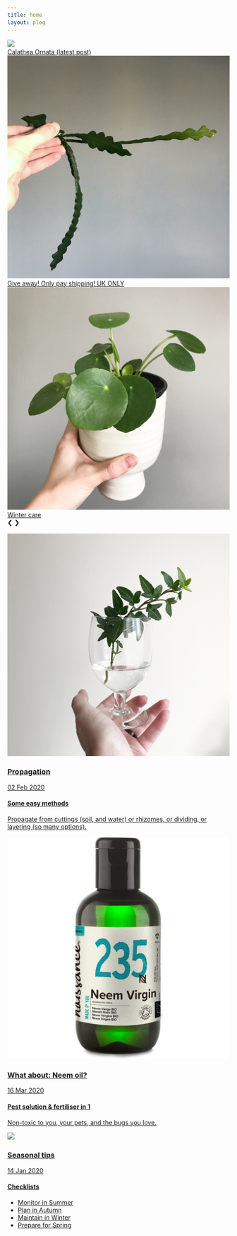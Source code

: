 ```yaml
---
title: home
layout: plog
---
```


<!-- Slideshow container -->
<section>
  <article>
      <div class="slideshow">
      <div class="slideshow-container">
        <!-- Full-width images with caption text -->
        <a href="https://clairevanblerck.com/plog/2020/03/20/calathea-ornata">
          <div class="mySlides fade">
            <img src="resources/images/CalatheaOrnata_2_large.jpg">
            <div class="slideshow-text">Calathea Ornata (latest post) 
            </div>
          </div>
        </a>
        <a href="https://clairevanblerck.com/plog/2020/04/02/give-away">
          <div class="mySlides fade">
            <img src="resources/images/EpiphyllumAnguliger_3.jpg">
            <div class="slideshow-text">Give away! Only pay shipping! UK ONLY
            </div>
          </div>
        </a>
        <a href="https://clairevanblerck.com/plog/2020/01/30/winter-care">
          <div class="mySlides fade">
            <img src="resources/images/PileaPeperomioides.jpg">
            <div class="slideshow-text">Winter care
            </div>
          </div>
        </a>
        <!-- Next and previous buttons -->
        <a class="prev" onclick="plusSlides(-1)">&#10094;</a>
        <a class="next" onclick="plusSlides(1)">&#10095;</a>
      </div>
      <br>
      <!-- The dots/circles -->
      <div style="text-align:center">
        <span class="dot" onclick="currentSlide(1)"></span>
        <span class="dot" onclick="currentSlide(2)"></span>
        <span class="dot" onclick="currentSlide(3)"></span>
      </div>
    </div>
  </article>
</section>


<!-- Featured grid section -->
<section>
    <article>
        <div class="featured">
          <div class="grid">
            <a href="https://clairevanblerck.com/plog/2020/02/02/propagation">
              <img src="resources/images/HederaHelix_1.jpg">
              <div class="grid-item">
                  <h3>Propagation</h3>
                  <p class="date">02 Feb 2020</p>
                  <h4>Some easy methods</h4>
                  <p>Propagate from cuttings (soil, and water) or rhizomes, or dividing, or layering (so many options).</p>    
              </div>
            </a>
          </div>
            <div class="grid">
              <a href="https://clairevanblerck.com/plog/2020/03/16/neem-oil">
                <img src="resources/images/Naissance_NeemOil.jpg">
                <div class="grid-item">
                    <h3>What about: Neem oil?</h3>
                    <p class="date">16 Mar 2020</p>
                    <h4>Pest solution & fertiliser in 1</h4>
                    <p>Non-toxic to you, your pets, and the bugs you love.</p>    
                </div>
              </a>
            </div>           
            <div class="grid">
              <a href="https://clairevanblerck.com/plog/2020/01/14/seasonal-tips">
                <img src="resources/images/HoyaCarnosa_close-up.jpg">
                <div class="grid-item">
                    <h3>Seasonal tips</h3>
                    <p class="date">14 Jan 2020</p>
                    <h4>Checklists</h4>
                    <ul>
                      <li>Monitor in Summer</li>
                      <li>Plan in Autumn</li>
                      <li>Maintain in Winter</li>
                      <li>Prepare for Spring</li>
                    </ul>
                </div>
              </a>
            </div>            
        </div>
    </article>
</section>